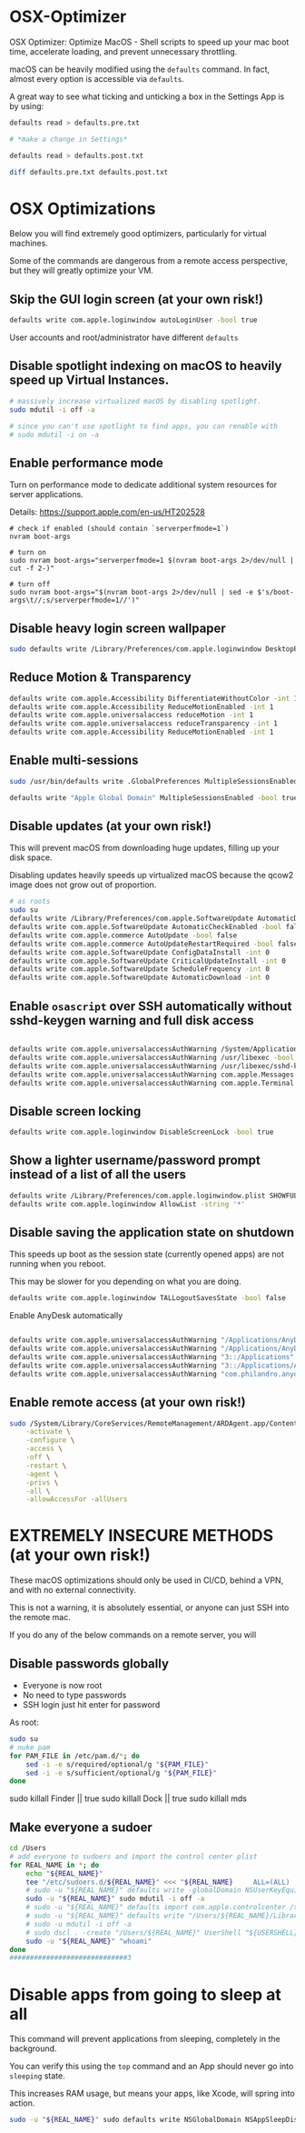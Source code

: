 # OSX-Optimizer
OSX Optimizer: Optimize MacOS - Shell scripts to speed up your mac boot time, accelerate loading, and prevent unnecessary throttling.

macOS can be heavily modified using the `defaults` command. In fact, almost every option is accessible via `defaults`.

A great way to see what ticking and unticking a box in the Settings App is by using:

```bash
defaults read > defaults.pre.txt

# *make a change in Settings*

defaults read > defaults.post.txt

diff defaults.pre.txt defaults.post.txt
```

# OSX Optimizations

Below you will find extremely good optimizers, particularly for virtual machines.

Some of the commands are dangerous from a remote access perspective, but they will greatly optimize your VM.


## Skip the GUI login screen (at your own risk!)
```bash
defaults write com.apple.loginwindow autoLoginUser -bool true
```

User accounts and root/administrator have different `defaults`

## Disable spotlight indexing on macOS to heavily speed up Virtual Instances.

```bash
# massively increase virtualized macOS by disabling spotlight.
sudo mdutil -i off -a

# since you can't use spotlight to find apps, you can renable with
# sudo mdutil -i on -a

```

## Enable performance mode

Turn on performance mode to dedicate additional system resources for server applications.

Details: https://support.apple.com/en-us/HT202528

```
# check if enabled (should contain `serverperfmode=1`)
nvram boot-args

# turn on
sudo nvram boot-args="serverperfmode=1 $(nvram boot-args 2>/dev/null | cut -f 2-)"

# turn off
sudo nvram boot-args="$(nvram boot-args 2>/dev/null | sed -e $'s/boot-args\t//;s/serverperfmode=1//')"
```

## Disable heavy login screen wallpaper

```bash
sudo defaults write /Library/Preferences/com.apple.loginwindow DesktopPicture ""
```

## Reduce Motion & Transparency

```bash
defaults write com.apple.Accessibility DifferentiateWithoutColor -int 1
defaults write com.apple.Accessibility ReduceMotionEnabled -int 1
defaults write com.apple.universalaccess reduceMotion -int 1
defaults write com.apple.universalaccess reduceTransparency -int 1
defaults write com.apple.Accessibility ReduceMotionEnabled -int 1
```


## Enable multi-sessions

```bash
sudo /usr/bin/defaults write .GlobalPreferences MultipleSessionsEnabled -bool TRUE

defaults write "Apple Global Domain" MultipleSessionsEnabled -bool true
```

## Disable updates (at your own risk!)
This will prevent macOS from downloading huge updates, filling up your disk space.

Disabling updates heavily speeds up virtualized macOS because the qcow2 image does not grow out of proportion.

```bash
# as roots
sudo su
defaults write /Library/Preferences/com.apple.SoftwareUpdate AutomaticDownload -bool false
defaults write com.apple.SoftwareUpdate AutomaticCheckEnabled -bool false
defaults write com.apple.commerce AutoUpdate -bool false
defaults write com.apple.commerce AutoUpdateRestartRequired -bool false
defaults write com.apple.SoftwareUpdate ConfigDataInstall -int 0
defaults write com.apple.SoftwareUpdate CriticalUpdateInstall -int 0
defaults write com.apple.SoftwareUpdate ScheduleFrequency -int 0
defaults write com.apple.SoftwareUpdate AutomaticDownload -int 0
```

## Enable `osascript` over SSH automatically without **sshd-keygen warning** and **full disk access**

```bash

defaults write com.apple.universalaccessAuthWarning /System/Applications/Utilities/Terminal.app -bool true
defaults write com.apple.universalaccessAuthWarning /usr/libexec -bool true
defaults write com.apple.universalaccessAuthWarning /usr/libexec/sshd-keygen-wrapper -bool true
defaults write com.apple.universalaccessAuthWarning com.apple.Messages -bool true
defaults write com.apple.universalaccessAuthWarning com.apple.Terminal -bool true

```

## Disable screen locking

```bash
defaults write com.apple.loginwindow DisableScreenLock -bool true
```

## Show a lighter username/password prompt instead of a list of all the users

```bash
defaults write /Library/Preferences/com.apple.loginwindow.plist SHOWFULLNAME -bool true
defaults write com.apple.loginwindow AllowList -string '*'

```

## Disable saving the application state on shutdown

This speeds up boot as the session state (currently opened apps) are not running when you reboot.

This may be slower for you depending on what you are doing.

```bash
defaults write com.apple.loginwindow TALLogoutSavesState -bool false
```

Enable AnyDesk automatically

```bash

defaults write com.apple.universalaccessAuthWarning "/Applications/AnyDesk.app" -bool true
defaults write com.apple.universalaccessAuthWarning "/Applications/AnyDesk.app/Contents/MacOS/AnyDesk" -bool true
defaults write com.apple.universalaccessAuthWarning "3::/Applications" -bool true
defaults write com.apple.universalaccessAuthWarning "3::/Applications/AnyDesk.app" -bool true
defaults write com.apple.universalaccessAuthWarning "com.philandro.anydesk" -bool true

```

## Enable remote access (at your own risk!)

```bash
sudo /System/Library/CoreServices/RemoteManagement/ARDAgent.app/Contents/Resources/kickstart \
    -activate \
    -configure \
    -access \
    -off \
    -restart \
    -agent \
    -privs \
    -all \
    -allowAccessFor -allUsers
```





# EXTREMELY INSECURE METHODS (at your own risk!)

These macOS optimizations should only be used in CI/CD, behind a VPN, and with no external connectivity.

This is not a warning, it is absolutely essential, or anyone can just SSH into the remote mac.

If you do any of the below commands on a remote server, you will

## Disable passwords globally

- Everyone is now root
- No need to type passwords
- SSH login just hit enter for password

As root:

```bash
sudo su
# nuke pam
for PAM_FILE in /etc/pam.d/*; do
    sed -i -e s/required/optional/g "${PAM_FILE}"
    sed -i -e s/sufficient/optional/g "${PAM_FILE}"
done
```



sudo killall Finder || true
sudo killall Dock || true
sudo killall mds


## Make everyone a sudoer

```bash
cd /Users
# add everyone to sudoers and import the control center plist
for REAL_NAME in *; do
    echo "${REAL_NAME}"
    tee "/etc/sudoers.d/${REAL_NAME}" <<< "${REAL_NAME}     ALL=(ALL)       NOPASSWD: ALL"
    # sudo -u "${REAL_NAME}" defaults write -globalDomain NSUserKeyEquivalents  -dict-add "Save as PDF\\U2026" "@\$p";
    sudo -u "${REAL_NAME}" sudo mdutil -i off -a
    # sudo -u "${REAL_NAME}" defaults import com.apple.controlcenter /tmp/com.apple.controlcenter.plist
    # sudo -u "${REAL_NAME}" defaults write "/Users/${REAL_NAME}/Library/Preferences/.GlobalPreferences MultipleSessionEnabled" -bool 'YES'
    # sudo -u mdutil -i off -a
    # sudo dscl . -create "/Users/${REAL_NAME}" UserShell "${USERSHELL}"
    sudo -u "${REAL_NAME}" "whoami"
done
#############################3

```


# Disable apps from going to sleep at all
This command will prevent applications from sleeping, completely in the background.

You can verify this using the `top` command and an App should never go into `sleeping` state.

This increases RAM usage, but means your apps, like Xcode, will spring into action.

```bash
sudo -u "${REAL_NAME}" sudo defaults write NSGlobalDomain NSAppSleepDisabled -bool YES
```



